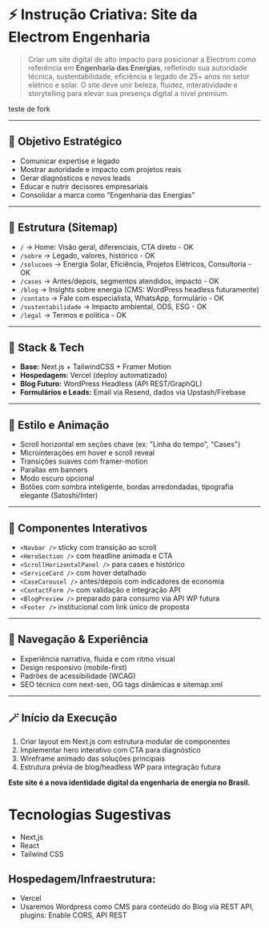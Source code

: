 # ⚡ Instrução Criativa: Site da Electrom Engenharia

> Criar um site digital de alto impacto para posicionar a Electrom como referência em **Engenharia das Energias**, refletindo sua autoridade técnica, sustentabilidade, eficiência e legado de 25+ anos no setor elétrico e solar. O site deve unir beleza, fluidez, interatividade e storytelling para elevar sua presença digital a nível premium.

teste de fork

---

## 🎯 Objetivo Estratégico

* Comunicar expertise e legado
* Mostrar autoridade e impacto com projetos reais
* Gerar diagnósticos e novos leads
* Educar e nutrir decisores empresariais
* Consolidar a marca como “Engenharia das Energias”

---

## 🧱 Estrutura (Sitemap)

* `/` → Home: Visão geral, diferenciais, CTA direto - OK 
* `/sobre` → Legado, valores, histórico - OK
* `/solucoes` → Energia Solar, Eficiência, Projetos Elétricos, Consultoria - OK 
* `/cases` → Antes/depois, segmentos atendidos, impacto - OK
* `/blog` → Insights sobre energia (CMS: WordPress headless futuramente)
* `/contato` → Fale com especialista, WhatsApp, formulário - OK
* `/sustentabilidade` → Impacto ambiental, ODS, ESG - OK
* `/legal` → Termos e política - OK

---

## 🧠 Stack & Tech

* **Base:** Next.js + TailwindCSS + Framer Motion
* **Hospedagem:** Vercel (deploy automatizado)
* **Blog Futuro:** WordPress Headless (API REST/GraphQL)
* **Formulários e Leads:** Email via Resend, dados via Upstash/Firebase

---

## 🎨 Estilo e Animação

* Scroll horizontal em seções chave (ex: "Linha do tempo", "Cases")
* Microinterações em hover e scroll reveal
* Transições suaves com framer-motion
* Parallax em banners
* Modo escuro opcional
* Botões com sombra inteligente, bordas arredondadas, tipografia elegante (Satoshi/Inter)

---

## 🧩 Componentes Interativos

* `<Navbar />` sticky com transição ao scroll
* `<HeroSection />` com headline animada e CTA
* `<ScrollHorizontalPanel />` para cases e histórico
* `<ServiceCard />` com hover detalhado
* `<CaseCarousel />` antes/depois com indicadores de economia
* `<ContactForm />` com validação e integração API
* `<BlogPreview />` preparado para consumo via API WP futura
* `<Footer />` institucional com link único de proposta

---

## 🧭 Navegação & Experiência

* Experiência narrativa, fluida e com ritmo visual
* Design responsivo (mobile-first)
* Padrões de acessibilidade (WCAG)
* SEO técnico com next-seo, OG tags dinâmicas e sitemap.xml

---

## 🪄 Início da Execução

1. Criar layout em Next.js com estrutura modular de componentes
2. Implementar hero interativo com CTA para diagnóstico
3. Wireframe animado das soluções principais
4. Estrutura prévia de blog/headless WP para integração futura

**Este site é a nova identidade digital da engenharia de energia no Brasil.**


# Tecnologias Sugestivas
- Next,js
- React
- Tailwind CSS

## Hospedagem/Infraestrutura:
- Vercel
- Usaremos Wordpress como CMS para conteúdo do Blog via REST API, plugins: Enable CORS, API REST